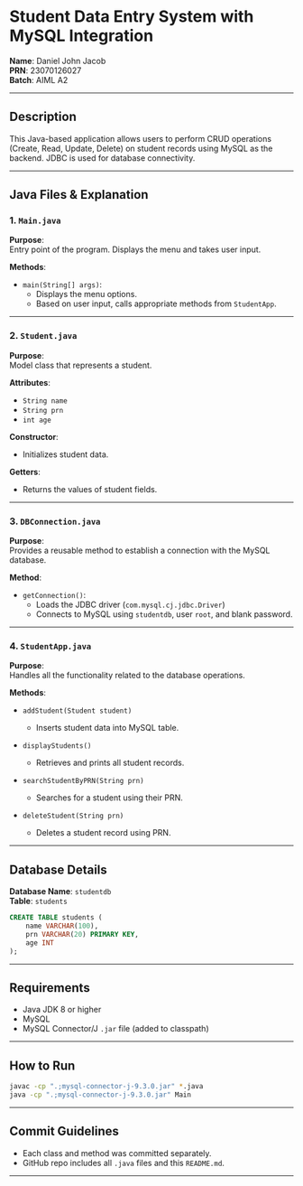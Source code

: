 # Student Data Entry System with MySQL Integration

**Name**: Daniel John Jacob  
**PRN**: 23070126027  
**Batch**: AIML A2

---

## Description

This Java-based application allows users to perform CRUD operations (Create, Read, Update, Delete) on student records using MySQL as the backend. JDBC is used for database connectivity.

---

## Java Files & Explanation

### 1. `Main.java`

**Purpose**:  
Entry point of the program. Displays the menu and takes user input.

**Methods**:
- `main(String[] args)`:  
  - Displays the menu options.
  - Based on user input, calls appropriate methods from `StudentApp`.

---

### 2. `Student.java`

**Purpose**:  
Model class that represents a student.

**Attributes**:
- `String name`
- `String prn`
- `int age`

**Constructor**:
- Initializes student data.

**Getters**:
- Returns the values of student fields.

---

### 3. `DBConnection.java`

**Purpose**:  
Provides a reusable method to establish a connection with the MySQL database.

**Method**:
- `getConnection()`:  
  - Loads the JDBC driver (`com.mysql.cj.jdbc.Driver`)
  - Connects to MySQL using `studentdb`, user `root`, and blank password.

---

### 4. `StudentApp.java`

**Purpose**:  
Handles all the functionality related to the database operations.

**Methods**:
- `addStudent(Student student)`  
  - Inserts student data into MySQL table.

- `displayStudents()`  
  - Retrieves and prints all student records.

- `searchStudentByPRN(String prn)`  
  - Searches for a student using their PRN.

- `deleteStudent(String prn)`  
  - Deletes a student record using PRN.

---

## Database Details

**Database Name**: `studentdb`  
**Table**: `students`

```sql
CREATE TABLE students (
    name VARCHAR(100),
    prn VARCHAR(20) PRIMARY KEY,
    age INT
);
```

---

## Requirements

- Java JDK 8 or higher
- MySQL
- MySQL Connector/J `.jar` file (added to classpath)

---

## How to Run

```bash
javac -cp ".;mysql-connector-j-9.3.0.jar" *.java
java -cp ".;mysql-connector-j-9.3.0.jar" Main
```

---

## Commit Guidelines

- Each class and method was committed separately.
- GitHub repo includes all `.java` files and this `README.md`.

---
